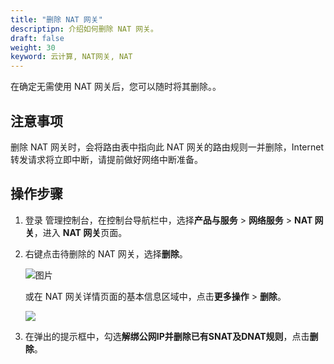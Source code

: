 ```yaml
---
title: "删除 NAT 网关"
descriptipn: 介绍如何删除 NAT 网关。
draft: false
weight: 30
keyword: 云计算, NAT网关, NAT
---
```


在确定无需使用 NAT 网关后，您可以随时将其删除。<!--，包年包月类型的NAT网关不支持删除操作-->。

## 注意事项

删除 NAT 网关时，会将路由表中指向此 NAT 网关的路由规则一并删除，Internet 转发请求将立即中断，请提前做好网络中断准备。

##  操作步骤

1. 登录 管理控制台，在控制台导航栏中，选择**产品与服务** > **网络服务** > **NAT 网关**，进入 **NAT 网关**页面。

2. 右键点击待删除的 NAT 网关，选择**删除**。

   ![图片](../../../_images/mdy_nat.png)

   或在 NAT 网关详情页面的基本信息区域中，点击**更多操作** > **删除**。

   ![](../../../_images/nat_detail_operation.png)

3. 在弹出的提示框中，勾选**解绑公网IP并删除已有SNAT及DNAT规则**，点击**删除**。

   
